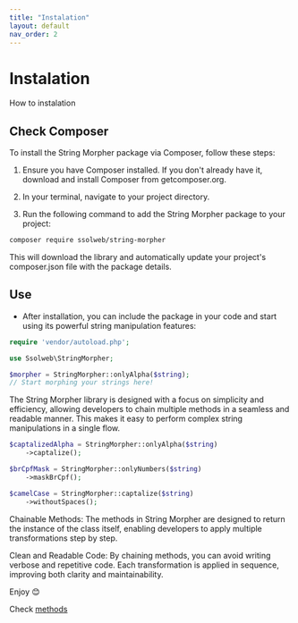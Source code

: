 ```yaml
---
title: "Instalation"
layout: default
nav_order: 2
---
```


# Instalation

How to instalation

## Check Composer
To install the String Morpher package via Composer, follow these steps:

1. Ensure you have Composer installed. If you don't already have it, download and install Composer from getcomposer.org.

1. In your terminal, navigate to your project directory.

1. Run the following command to add the String Morpher package to your project:

```bash
composer require ssolweb/string-morpher
```

This will download the library and automatically update your project's composer.json file with the package details.

## Use
- After installation, you can include the package in your code and start using its powerful string manipulation features:

```php
require 'vendor/autoload.php';

use Ssolweb\StringMorpher;

$morpher = StringMorpher::onlyAlpha($string);
// Start morphing your strings here!
```

The String Morpher library is designed with a focus on simplicity and efficiency, allowing developers to chain multiple methods in a seamless and readable manner. This makes it easy to perform complex string manipulations in a single flow.

```php
$captalizedAlpha = StringMorpher::onlyAlpha($string)
    ->captalize();

$brCpfMask = StringMorpher::onlyNumbers($string)
    ->maskBrCpf();

$camelCase = StringMorpher::captalize($string)
    ->withoutSpaces();
```
Chainable Methods: The methods in String Morpher are designed to return the instance of the class itself, enabling developers to apply multiple transformations step by step.

Clean and Readable Code: By chaining methods, you can avoid writing verbose and repetitive code. Each transformation is applied in sequence, improving both clarity and maintainability.

Enjoy 😊

Check [methods](./methods-docs/)